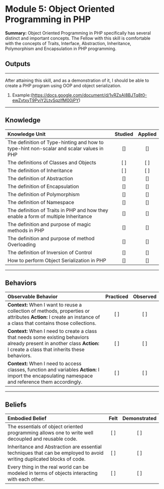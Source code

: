 # Module 5: Object Oriented Programming in PHP

**Summary:**
Object Oriented Programming in PHP specifically has several distinct and important concepts. The Fellow with this skill is comfortable with the concepts of Traits, Interface, Abstraction, Inheritance, Polymorphism and Encapsulation in PHP programming.


## **Outputs**
----------
After attaining this skill, and as a demonstration of it, I should be able to create a PHP program using OOP and object serialization.

1. Example:(https://docs.google.com/document/d/1vRZsAI8BJTq8t0-ewZvtxyT9PviY2LtvSqzlfM00jPY)



----------
## **Knowledge**


| Knowledge Unit   |      Studied      | Applied |
|:-------------|:------------------:|:--------:|
| The definition of Type-hinting and how to type-hint non-scalar and scalar values in PHP | [] | [] |
| The definitions of Classes and Objects | [ ] | [ ] |
| The definition of Inheritance | [ ] | [ ] |
| The definition of Abstraction | [] | [] |
| The definition of Encapsulation | [] | [] |
| The definition of Polymorphism | [] | [] |
| The definition of Namespace | [] | [] |
| The definition of Traits in PHP and how they enable a form of multiple Inheritance| [] | [] |
| The definition and purpose of magic methods in PHP|[] | [] |
| The definition and purpose of method Overloading| [] | [] |
| The definition of Inversion of Control| [] | [] |
| How to perform Object Serialization in PHP| [] | [] |



----------


## **Behaviors**

| Observable Behavior   |      Practiced      | Observed |
|:-------------|:------------------:|:--------:|
| **Context:** When I want to reuse a collection of methods, properties or attributes **Action:**  I create an instance of a class that contains those collections. | [ ] | [ ]  |
| **Context:**  When I need to create a class that needs some existing behaviors already present in another class **Action:** I create a class that inherits these behaviors.|   [ ]   |   [ ] |
| **Context:** When I need to access classes, function and variables **Action:**  I import the encapsulating namespace and reference them accordingly. |   [ ]   |   [ ] |


----------


## **Beliefs**


| Embodied Belief   |      Felt      | Demonstrated |
|:-------------|:------------------:|:--------:|
| The essentials of object oriented programming allows one to write well decoupled and reusable code.| [ ] | [ ]  |
| Inheritance and Abstraction are essential techniques that can be employed to avoid writing duplicated blocks of code. |   [ ]   |   [ ] |
| Every thing in the real world can be modeled in terms of objects interacting with each other. |   [ ]   |   [ ] |


